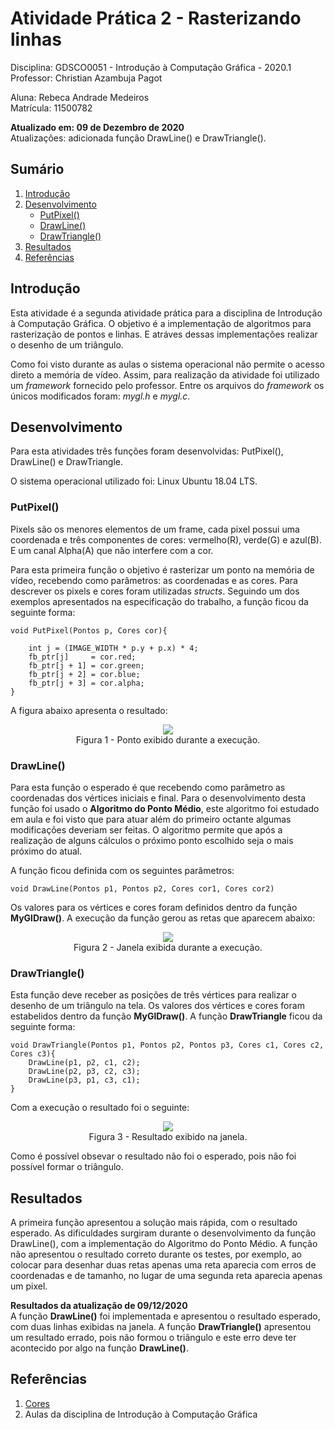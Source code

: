 # Atividade Prática 2 - Rasterizando linhas

Disciplina: GDSCO0051 - Introdução à Computação Gráfica - 2020.1 <br />
Professor: Christian Azambuja Pagot

Aluna: Rebeca Andrade Medeiros <br />
Matrícula: 11500782

**Atualizado em: 09 de Dezembro de 2020** <br />
Atualizações: adicionada função DrawLine() e DrawTriangle().


## Sumário

1. [Introdução](https://github.com/rebecamedeiros/icg/blob/main/Atividade_2/Atividade_2.md#introdu%C3%A7%C3%A3o)
2. [Desenvolvimento](https://github.com/rebecamedeiros/icg/blob/main/Atividade_2/Atividade_2.md#desenvolvimento)
    * [PutPixel()](https://github.com/rebecamedeiros/icg/blob/main/Atividade_2/Atividade_2.md#putpixel)
    * [DrawLine()](https://github.com/rebecamedeiros/icg/blob/main/Atividade_2/Atividade_2.md#drawline)
    * [DrawTriangle()](https://github.com/rebecamedeiros/icg/blob/main/Atividade_2/Atividade_2.md#drawtriangle)
3. [Resultados](https://github.com/rebecamedeiros/icg/blob/main/Atividade_2/Atividade_2.md#resultados)
4. [Referências](https://github.com/rebecamedeiros/icg/blob/main/Atividade_2/Atividade_2.md#refer%C3%AAncias)

## Introdução

Esta atividade é a segunda atividade prática para a disciplina de Introdução à Computação Gráfica. O objetivo é a implementação de algoritmos para rasterização de pontos e linhas. E atráves dessas implementações realizar o desenho de um triângulo.

Como foi visto durante as aulas o sistema operacional não permite o acesso direto a memória de vídeo. Assim, para realização da atividade foi utilizado um *framework* fornecido pelo professor. Entre os arquivos do *framework* os únicos modificados foram: *mygl.h* e *mygl.c*.

## Desenvolvimento

Para esta atividades três funções foram desenvolvidas: PutPixel(), DrawLine() e DrawTriangle.

O sistema operacional utilizado foi: Linux Ubuntu 18.04 LTS.

### PutPixel()

Pixels são os menores elementos de um frame, cada pixel possui uma coordenada e três componentes de cores: vermelho(R), verde(G) e azul(B). E um canal Alpha(A) que não interfere com a cor.

Para esta primeira função o objetivo é rasterizar um ponto na memória de vídeo, recebendo como parâmetros: as coordenadas e as cores. Para descrever os pixels e cores foram utilizadas *structs*. Seguindo um dos exemplos apresentados na especificação do trabalho, a função ficou da seguinte forma:

```
void PutPixel(Pontos p, Cores cor){
    
    int j = (IMAGE_WIDTH * p.y + p.x) * 4;
    fb_ptr[j]     = cor.red;
    fb_ptr[j + 1] = cor.green;
    fb_ptr[j + 2] = cor.blue;
    fb_ptr[j + 3] = cor.alpha;
}
```
A figura abaixo apresenta o resultado:

<p align="center">
  <img src="https://github.com/rebecamedeiros/icg/blob/main/Atividade_2/Figuras/figura1.png" /> <br />
  Figura 1 - Ponto exibido durante a execução.
</p>

### DrawLine()

Para esta função o esperado é que recebendo como parâmetro as coordenadas dos vértices iniciais e final. Para o desenvolvimento desta função foi usado o **Algoritmo do Ponto Médio**, este algoritmo foi estudado em aula e foi visto que para atuar além do primeiro octante algumas modificações deveriam ser feitas. O algoritmo permite que após a realização de alguns cálculos o próximo ponto escolhido seja o mais próximo do atual. 

A função ficou definida com os seguintes parâmetros:

```
void DrawLine(Pontos p1, Pontos p2, Cores cor1, Cores cor2)
```
Os valores para os vértices e cores foram definidos dentro da função **MyGlDraw()**. A execução da função gerou as retas que aparecem abaixo:

<p align="center">
  <img src="https://github.com/rebecamedeiros/icg/blob/main/Atividade_2/Figuras/figura2.png" /> <br />
  Figura 2 - Janela exibida durante a execução.
</p>


### DrawTriangle()

Esta função deve receber as posições de três vértices para realizar o desenho de um triângulo na tela. Os valores dos vértices e cores foram estabelidos dentro da função **MyGlDraw()**. A função **DrawTriangle** ficou da seguinte forma:

```
void DrawTriangle(Pontos p1, Pontos p2, Pontos p3, Cores c1, Cores c2, Cores c3){
    DrawLine(p1, p2, c1, c2);
    DrawLine(p2, p3, c2, c3);
    DrawLine(p3, p1, c3, c1);
}
```
Com a execução o resultado foi o seguinte:

<p align="center">
  <img src="https://github.com/rebecamedeiros/icg/blob/main/Atividade_2/Figuras/figura3.png" /> <br />
  Figura 3 - Resultado exibido na janela.
</p>

Como é possível obsevar o resultado não foi o esperado, pois não foi possível formar o triângulo.

## Resultados

A primeira função apresentou a solução mais rápida, com o resultado esperado. As dificuldades surgiram durante o desenvolvimento da função DrawLine(), com a implementação do Algoritmo do Ponto Médio. A função não apresentou o resultado correto durante os testes, por exemplo, ao colocar para desenhar duas retas apenas uma reta aparecia com erros de coordenadas e de tamanho, no lugar de uma segunda reta aparecia apenas um pixel.

**Resultados da atualização de 09/12/2020** <br />
A função **DrawLine()** foi implementada e apresentou o resultado esperado, com duas linhas exibidas na janela. A função **DrawTriangle()** apresentou um resultado errado, pois não formou o triângulo e este erro deve ter acontecido por algo na função **DrawLine()**.

## Referências
1. [Cores](https://celke.com.br/artigo/tabela-de-cores-html-nome-hexadecimal-rgb)
2. Aulas da disciplina de Introdução à Computação Gráfica
